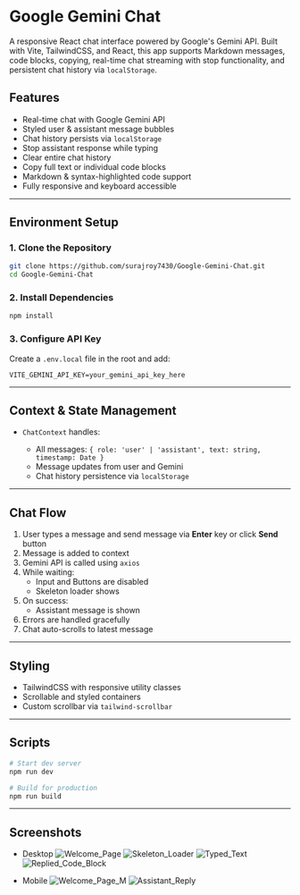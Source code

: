 # Google Gemini Chat

A responsive React chat interface powered by Google's Gemini API. Built with Vite, TailwindCSS, and React, this app supports Markdown messages, code blocks, copying, real-time chat streaming with stop functionality, and persistent chat history via `localStorage`.

## Features

- Real-time chat with Google Gemini API
- Styled user & assistant message bubbles
- Chat history persists via `localStorage`
- Stop assistant response while typing
- Clear entire chat history
- Copy full text or individual code blocks
- Markdown & syntax-highlighted code support
- Fully responsive and keyboard accessible

---

## Environment Setup

### 1. Clone the Repository

```bash
git clone https://github.com/surajroy7430/Google-Gemini-Chat.git
cd Google-Gemini-Chat
```

### 2. Install Dependencies

```bash
npm install
```

### 3. Configure API Key

Create a `.env.local` file in the root and add:

```
VITE_GEMINI_API_KEY=your_gemini_api_key_here
```

---

## Context & State Management

- `ChatContext` handles:

  - All messages: `{ role: 'user' | 'assistant', text: string, timestamp: Date }`
  - Message updates from user and Gemini
  - Chat history persistence via `localStorage`

---

## Chat Flow

1. User types a message and send message via **Enter** key or click **Send** button
2. Message is added to context
3. Gemini API is called using `axios`
4. While waiting:
   - Input and Buttons are disabled
   - Skeleton loader shows
5. On success:
   - Assistant message is shown
6. Errors are handled gracefully
7. Chat auto-scrolls to latest message

---

## Styling

- TailwindCSS with responsive utility classes
- Scrollable and styled containers
- Custom scrollbar via `tailwind-scrollbar`

---

## Scripts

```bash
# Start dev server
npm run dev

# Build for production
npm run build
```

---

## Screenshots

- Desktop
![Welcome_Page](https://i.ibb.co/3YFNCpwg/image.png)
![Skeleton_Loader](https://i.ibb.co/ynf1k2nS/image-1.png)
![Typed_Text](https://i.ibb.co/0yChCxkk/image-8.png)
![Replied_Code_Block](https://i.ibb.co/RkZfHWfV/image-2.png)

- Mobile
![Welcome_Page_M](https://i.ibb.co/d4tytMKz/image-7.png)
![Assistant_Reply](https://i.ibb.co/ynTHJqgs/image-5.png)
